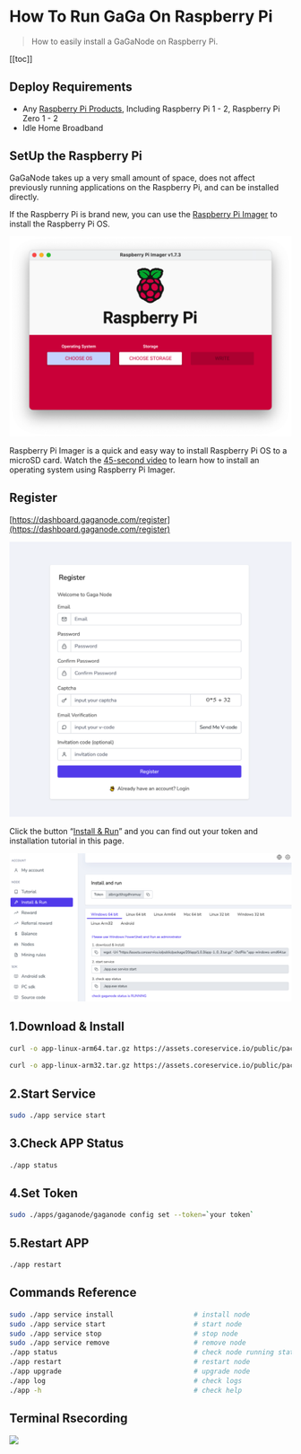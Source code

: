 # How To Run GaGa On Raspberry Pi

>How to easily install a GaGaNode on Raspberry Pi.

[[toc]]

## Deploy Requirements

- Any [Raspberry Pi Products](https://www.raspberrypi.com/products/), Including Raspberry Pi 1 - 2, Raspberry Pi Zero 1 - 2
- Idle Home Broadband

## SetUp the Raspberry Pi

GaGaNode takes up a very small amount of space, does not affect previously running applications on the Raspberry Pi, and can be installed directly.

If the Raspberry Pi is brand new, you can use the [Raspberry Pi Imager](https://www.raspberrypi.com/software/) to install the Raspberry Pi OS.

![](./../images/running/raspberry-pi-01.png)

Raspberry Pi Imager is a quick and easy way to install Raspberry Pi OS to a microSD card. Watch the [45-second video](https://www.youtube.com/watch?v=ntaXWS8Lk34) to learn how to install an operating system using Raspberry Pi Imager.

## Register

[https://dashboard.gaganode.com/register](https://dashboard.gaganode.com/register)

![](./../images/running/register.png)

Click the button “[Install & Run](https://dashboard.gaganode.com/install_run)” and you can find out your token and installation tutorial in this page.

![](./../images/running/install_run_2.png)

## 1.Download & Install

<CodeGroup>

  <CodeGroupItem title="Linux ARM 64-bit">

```bash
curl -o app-linux-arm64.tar.gz https://assets.coreservice.io/public/package/24/app/1.0.3/app-1_0_3.tar.gz && tar -zxf app-linux-arm64.tar.gz && rm -f app-linux-arm64.tar.gz && cd ./app-linux-arm64 && sudo ./app service install
```

  </CodeGroupItem>

  <CodeGroupItem title="Linux ARM 32-bit">

```bash
curl -o app-linux-arm32.tar.gz https://assets.coreservice.io/public/package/23/app/1.0.3/app-1_0_3.tar.gz && tar -zxf app-linux-arm32.tar.gz && rm -f app-linux-arm32.tar.gz && cd ./app-linux-arm32 && sudo ./app service install
```

  </CodeGroupItem>

</CodeGroup>

## 2.Start Service

```bash
sudo ./app service start
```

## 3.Check APP Status

```bash
./app status
```

## 4.Set Token

```bash
sudo ./apps/gaganode/gaganode config set --token=`your token`
```

## 5.Restart APP

```bash
./app restart
```

## Commands Reference

```bash
sudo ./app service install                    # install node
sudo ./app service start                      # start node
sudo ./app service stop                       # stop node
sudo ./app service remove                     # remove node
./app status                                  # check node running status
./app restart                                 # restart node
./app upgrade                                 # upgrade node
./app log                                     # check logs
./app -h                                      # check help
```

## Terminal Rsecording

<a href="https://asciinema.org/a/545172" target="_blank"><img src="https://asciinema.org/a/545172.svg" /></a>